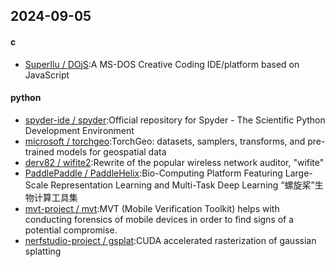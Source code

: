 ## 2024-09-05
#### c
* [SuperIlu / DOjS](https://github.com/SuperIlu/DOjS):A MS-DOS Creative Coding IDE/platform based on JavaScript
#### python
* [spyder-ide / spyder](https://github.com/spyder-ide/spyder):Official repository for Spyder - The Scientific Python Development Environment
* [microsoft / torchgeo](https://github.com/microsoft/torchgeo):TorchGeo: datasets, samplers, transforms, and pre-trained models for geospatial data
* [derv82 / wifite2](https://github.com/derv82/wifite2):Rewrite of the popular wireless network auditor, "wifite"
* [PaddlePaddle / PaddleHelix](https://github.com/PaddlePaddle/PaddleHelix):Bio-Computing Platform Featuring Large-Scale Representation Learning and Multi-Task Deep Learning “螺旋桨”生物计算工具集
* [mvt-project / mvt](https://github.com/mvt-project/mvt):MVT (Mobile Verification Toolkit) helps with conducting forensics of mobile devices in order to find signs of a potential compromise.
* [nerfstudio-project / gsplat](https://github.com/nerfstudio-project/gsplat):CUDA accelerated rasterization of gaussian splatting
